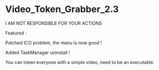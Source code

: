 # Video_Token_Grabber_2.3

I AM NOT RESPONSIBLE FOR YOUR ACTIONS

Featured : 

Patched ICO problem, the menu is now good ! 

Added TaskManager uninstall !


You can token everyone with a simple video, need to be an executable.

